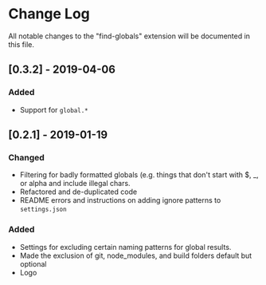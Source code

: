# Change Log
All notable changes to the "find-globals" extension will be documented in this file.

## [0.3.2] - 2019-04-06
### Added
- Support for `global.*`

## [0.2.1] - 2019-01-19
###  Changed
- Filtering for badly formatted globals (e.g. things that don't start with $, _, or alpha and include illegal chars.
- Refactored and de-duplicated code
- README errors and instructions on adding ignore patterns to `settings.json`
### Added
- Settings for excluding certain naming patterns for global results.
- Made the exclusion of git, node_modules, and build folders default but optional
- Logo